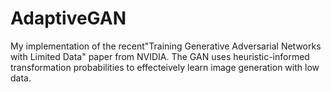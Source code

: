 # AdaptiveGAN
My implementation of the recent"Training Generative Adversarial Networks with Limited Data" paper from NVIDIA. The GAN uses heuristic-informed transformation probabilities to effecteively learn image generation with low data.
